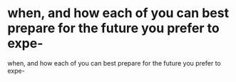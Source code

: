 # when, and how each of you can best prepare for the future you prefer to expe-

when, and how each of you can best prepare for the future you prefer to expe-